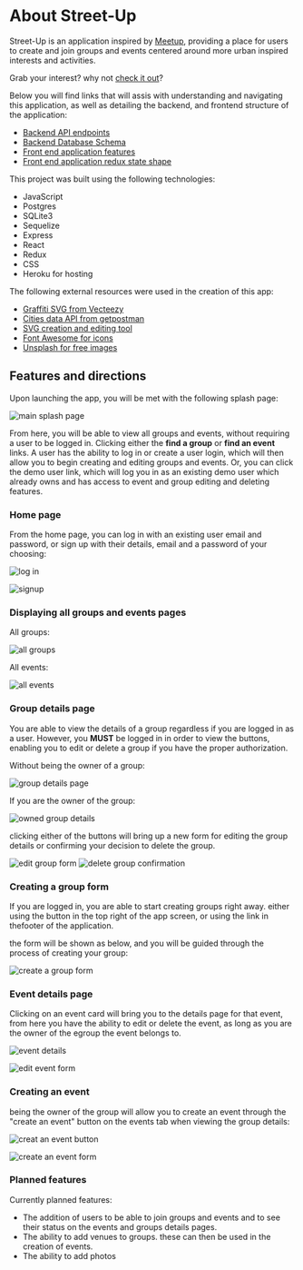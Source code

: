 # About Street-Up

Street-Up is an application inspired by [Meetup](https://www.meetup.com/), providing a place for users to create and join groups and events centered around more urban inspired interests and activities.

Grab your interest? why not [check it out](https://street-up.herokuapp.com/)?

Below you will find links that will assis with understanding and navigating this application, as well as detailing the backend, and frontend structure of the application:

- [Backend API endpoints](https://github.com/ZRonzan/aA-Meetup-clone/wiki/Backend-API-endpoints)
- [Backend Database Schema](https://github.com/ZRonzan/aA-Meetup-clone/wiki/Backend-Database-Schema)
- [Front end application features](https://github.com/ZRonzan/aA-Meetup-clone/wiki/Features-list)
- [Front end application redux state shape](https://github.com/ZRonzan/aA-Meetup-clone/wiki/Redux-Frontend-state-shape)

This project was built using the following technologies:
- JavaScript
- Postgres
- SQLite3
- Sequelize
- Express
- React
- Redux
- CSS
- Heroku for hosting

The following external resources were used in the creation of this app:

- [Graffiti SVG from Vecteezy](https://www.vecteezy.com/vector-art/149623-graffiti-abstract-background)
- [Cities data API from getpostman](https://documenter.getpostman.com/view/1134062/T1LJjU52#4829d16f-0f4e-43ec-886e-68ebad1221d8)
- [SVG creation and editing tool](https://editor.method.ac/)
- [Font Awesome for icons](https://fontawesome.com/icons?d=gallery&m=free)
- [Unsplash for free images](https://unsplash.com/)

## Features and directions

Upon launching the app, you will be met with the following splash page:

![main splash page](https://user-images.githubusercontent.com/100141010/182064294-8373521c-03d9-4cf8-a10c-c511eb4c327d.png)

From here, you will be able to view all groups and events, without requiring a user to be logged in. Clicking either the __find a group__ or __find an event__ links. A user has the ability to log in or create a user login, which will then allow you to begin creating and editing groups and events. Or, you can click the demo user link, which will log you in as an existing demo user which already owns and has access to event and group editing and deleting features.

### Home page

From the home page, you can log in with an existing user email and password, or sign up with their details, email and a password of your choosing:

![log in](https://user-images.githubusercontent.com/100141010/182065253-368a0dc8-9e17-416c-8e20-f297ed8e171b.png)

![signup](https://user-images.githubusercontent.com/100141010/182065262-2810309d-b210-4db2-8bad-1cd18a86ce0f.png)

### Displaying all groups and events pages

All groups:

![all groups](https://user-images.githubusercontent.com/100141010/182065666-dddbb7aa-83bd-43ea-ae71-6d532bab1556.png)

All events:

![all events](https://user-images.githubusercontent.com/100141010/182065674-9794be5b-bba2-44b7-a2d6-b54eb71aacbf.png)

### Group details page

You are able to view the details of a group regardless if you are logged in as a user. However, you __MUST__ be logged in in order to view the buttons, enabling you to edit or delete a group if you have the proper authorization.

Without being the owner of a group:

![group details page](https://user-images.githubusercontent.com/100141010/182066090-b07a83b1-95b2-4a6f-b6c4-cad2a7ffdc86.png)

If you are the owner of the group:

![owned group details](https://user-images.githubusercontent.com/100141010/182068402-b9461226-949f-4128-8bae-a132943847f6.png)

clicking either of the buttons will bring up a new form for editing the group details or confirming your decision to delete the group.

![edit group form](https://user-images.githubusercontent.com/100141010/182066747-ce00f4f4-f007-421f-a0f3-8995a3b3c46b.png)
![delete group confirmation](https://user-images.githubusercontent.com/100141010/182066760-6f3dcc0c-6fb0-4147-b18b-b4966972b0a2.png)

### Creating a group form

If you are logged in, you are able to start creating groups right away. either using the button in the top right of the app screen, or using the link in thefooter of the application.

the form will be shown as below, and you will be guided through the process of creating your group:

![create a group form](https://user-images.githubusercontent.com/100141010/182068450-302040cb-098d-4fd8-8deb-67f60a0b19c6.png)

### Event details page

Clicking on an event card will bring  you to the details page for that event, from here you have the ability to edit or delete the event, as long as you are the owner of the egroup the event belongs to.

![event details](https://user-images.githubusercontent.com/100141010/182068130-8796ab9d-1cfd-4b59-a793-0be6f2d67fae.png)

![edit event form](https://user-images.githubusercontent.com/100141010/182068149-4dd65633-83c5-4fbe-9ca9-32ae2312ea72.png)

### Creating an event

being the owner of the group will allow you to create an event through the "create an event" button on the events tab when viewing the group details:

![creat an event button](https://user-images.githubusercontent.com/100141010/182067438-29d10115-8d9e-4360-9fe1-7d8d894ee79e.png)

![create an event form](https://user-images.githubusercontent.com/100141010/182067449-ca814a35-9fe5-4a03-a3df-898fa808620d.png)

### Planned features

Currently planned features:
- The addition of users to be able to join groups and events and to see their status on the events and groups details pages.
- The ability to add venues to groups. these can then be used in the creation of events.
- The ability to add photos


